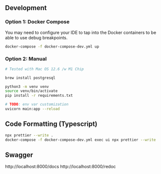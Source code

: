## Development

### Option 1: Docker Compose

You may need to configure your IDE to tap into the Docker containers to be able to use debug breakpoints.

```bash
docker-compose -f docker-compose-dev.yml up
```

### Option 2: Manual

```bash
# Tested with Mac OS 12.6 /w M1 Chip

brew install postgresql

python3 -m venv venv
source venv/bin/activate
pip install -r requirements.txt

# TODO: env var customization
uvicorn main:app --reload
```

## Code Formatting (Typescript)

```bash
npx prettier --write .
docker-compose -f docker-compose-dev.yml exec ui npx prettier --write .
```

## Swagger

http://localhost:8000/docs
http://localhost:8000/redoc
